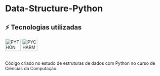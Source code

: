 # Data-Structure-Python

## ⚡ Tecnologias utilizadas
<div>
  <img align="center" alt="PYTHON" height="40" width="50" src="https://cdn.jsdelivr.net/gh/devicons/devicon/icons/python/python-original-wordmark.svg" />
  <img align="center" alt="PYCHARM" height="40" width="50" src="https://cdn.jsdelivr.net/gh/devicons/devicon/icons/pycharm/pycharm-original-wordmark.svg" />
  <br><br>
</div>

Código criado no estudo de estruturas de dados com Python no curso de Ciências da Computação.
